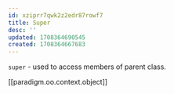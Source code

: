 ```yaml
---
id: xziprr7qwk2z2edr87rowf7
title: Super
desc: ''
updated: 1708364690545
created: 1708364667683
---
```


`super` - used to access members of parent class.

[[paradigm.oo.context.object]]